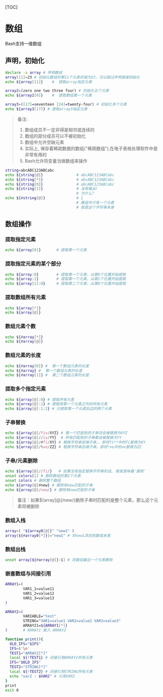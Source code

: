 [TOC]
# 数组
Bash支持一维数组
## 声明，初始化
```sh
declare -a array # 声明数组
array[11]=23 # 初始化数组的第11个元素的值为23，可以跳过声明直接初始化
echo ${array[11]}    #  提取array指定元素

array2=(zero one two three four) # 初始化五个元素
echo ${array2[0]}    #  提取数组第一个元素

array3=([17]=seventeen [24]=twenty-four) # 初始化多个元素
echo ${array3[17]} # 提取array3指定元素
```
>备注:
>1. 数组成员不一定非得是相邻或连续的
>2. 数组的部分成员可以不被初始化
>3. 数组中允许空缺元素
>4. 实际上, 保存着稀疏数据的数组("稀疏数组"),在电子表格处理软件中是非常有用的
>5. Bash允许将变量当做数组来操作

```sh
string=abcABC123ABCabc
echo ${string[@]}               # abcABC123ABCabc
echo ${string[*]}               # abcABC123ABCabc
echo ${string[0]}               # abcABC123ABCabc
echo ${string[1]}               # 没有输出!
                                # 为什么?
echo ${#string[@]}              # 1
                                # 数组中只有一个元素
                                # 就是这个字符串本身
```
## 数组操作
### 提取指定元素
```sh
echo ${array[0]}       # 提取第一个元素
```
### 提取指定元素的某个部分
```sh
echo ${array:0}        # 提取第一个元素，从第0个位置开始提取
echo ${array:1}        # 提取第一个元素，从第1个位置开始提取
echo ${array[1]:0}     # 提取第二个元素，从第0个位置开始提取
```
### 提取数组所有元素
```sh
echo ${array[*]}
echo ${array[@]}
```
### 数组元素个数
```sh
echo ${#array[*]}
echo ${#array[@]}
```
### 数组元素的长度
```sh
echo ${#array[0]} #  第一个数组元素的长度
echo ${#array} #  第一个数组元素的长度
echo ${#array[1]} #  第二个数组元素的长度
```
### 提取多个指定元素
```sh
echo ${array[@]:0} # 提取所有元素
echo ${array[@]:1} # 提取除第一个元素之外的所有元素
echo ${array[@]:1:2} # 只提取第一个元素后边的两个元素
```
### 子串替换
```sh
echo ${array[@]/fiv/XYZ} # 第一个匹配到的子串将会被替换为XYZ
echo ${array[@]//iv/YY}  # 所有匹配到的子串都会被替换为YY
echo ${array[@]/#fi/XY} # 替换字符串前端子串，，即将fi**中的fi替换为XY
echo ${array[@]/%ve/ZZ} # 替换字符串后端子串，即将*ve中的ve替换为ZZ
```
### 子串/元素删除
```sh
echo ${array[@]//fi/}   # 如果没有指定替换字符串的话, 那就意味着'删除'
unset colors[1] # 删除数组的第2个元素
unset colors # 删除整个数组
echo ${array[@]#new} # 删除和new匹配的子串
echo ${array[@]/new/} # 删除和new匹配的子串
```
>备注：如果${array[@]/new/}删除子串时匹配的是整个元素，那么这个元素将被删除

### 数组入栈
```sh
array=( "${array0[@]}" "new1" )
array[${#array0[*]}]="new1" # 将new1添加到数组末尾
```
### 数组出栈
```sh
unset array[${#array[@]}-1] # 将数组最后一个元素删除
```
### 嵌套数组与间接引用
```sh
ARRAY1=(
        VAR1_1=value11
        VAR1_2=value12
        VAR1_3=value13
)

ARRAY2=(
        VARIABLE="test"
        STRING="VAR1=value1 VAR2=value2 VAR3=value3"
        ARRAY21=${ARRAY1[*]}
)       # ARRAY1 嵌入 ARRAY2

function print(){
  OLD_IFS="$IFS"
  IFS=$'\n'
  TEST1="ARRAY2[*]"
  local ${!TEST1} # 间接引用ARRAY2所有元素
  IFS="$OLD_IFS"
  TEST2="STRING[*]"
  local ${!TEST2} # 间接引用STRING所有元素
  echo "var2 : $VAR2" # 引用VAR2
}
print
exit 0
```
